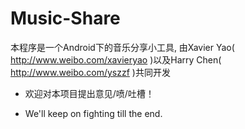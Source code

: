 Music-Share
=============
本程序是一个Android下的音乐分享小工具, 由Xavier Yao( http://www.weibo.com/xavieryao )以及Harry Chen( http://www.weibo.com/yszzf )共同开发

* 欢迎对本项目提出意见/喷/吐槽！

* We'll keep on fighting till the end.

